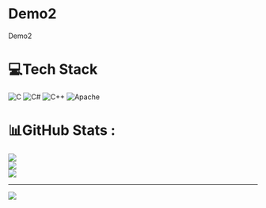 # Demo2
Demo2

# 💻Tech Stack
![C](https://img.shields.io/badge/c-%2300599C.svg?style=for-the-badge&logo=c&logoColor=white) ![C#](https://img.shields.io/badge/c%23-%23239120.svg?style=for-the-badge&logo=c-sharp&logoColor=white) ![C++](https://img.shields.io/badge/c++-%2300599C.svg?style=for-the-badge&logo=c%2B%2B&logoColor=white) ![Apache](https://img.shields.io/badge/apache-%23D42029.svg?style=for-the-badge&logo=apache&logoColor=white)
# 📊GitHub Stats :
![](https://github-readme-stats.vercel.app/api?username=demo4&theme=radical&hide_border=true&include_all_commits=true&count_private=true)<br/>
![](https://github-readme-streak-stats.herokuapp.com/?user=demo4&theme=radical&hide_border=true)<br/>
![](https://github-readme-stats.vercel.app/api/top-langs/?username=demo4&theme=radical&hide_border=true&include_all_commits=true&count_private=true&layout=compact)

---
[![](https://visitcount.itsvg.in/api?id=demo4&icon=0&color=0)](https://visitcount.itsvg.in)
